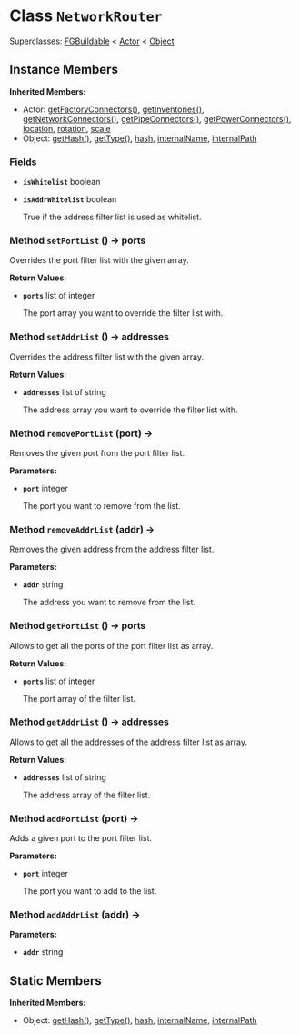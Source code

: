 # Class <code>NetworkRouter</code>

Superclasses: <a href="FGBuildable.md">FGBuildable</a> < <a href="Actor.md">Actor</a> < <a href="Object.md">Object</a>


## Instance Members
<b>Inherited Members:</b>
- Actor: <a href="Actor.md#getFactoryConnectors">getFactoryConnectors()</a>, <a href="Actor.md#getInventories">getInventories()</a>, <a href="Actor.md#getNetworkConnectors">getNetworkConnectors()</a>, <a href="Actor.md#getPipeConnectors">getPipeConnectors()</a>, <a href="Actor.md#getPowerConnectors">getPowerConnectors()</a>, <a href="Actor.md#location">location</a>, <a href="Actor.md#rotation">rotation</a>, <a href="Actor.md#scale">scale</a>
- Object: <a href="Object.md#getHash">getHash()</a>, <a href="Object.md#getType">getType()</a>, <a href="Object.md#hash">hash</a>, <a href="Object.md#internalName">internalName</a>, <a href="Object.md#internalPath">internalPath</a>
### Fields
- <code><b>isWhitelist</b></code> boolean

  
- <code><b>isAddrWhitelist</b></code> boolean

  True if the address filter list is used as whitelist.
### Method <code>setPortList</code> () → ports
Overrides the port filter list with the given array.


<b>Return Values:</b>

- <code><b>ports</b></code> list of integer

  The port array you want to override the filter list with.
### Method <code>setAddrList</code> () → addresses
Overrides the address filter list with the given array.


<b>Return Values:</b>

- <code><b>addresses</b></code> list of string

  The address array you want to override the filter list with.
### Method <code>removePortList</code> (port) → 
Removes the given port from the port filter list.

<b>Parameters:</b>

- <code><b>port</b></code> integer

  The port you want to remove from the list.

### Method <code>removeAddrList</code> (addr) → 
Removes the given address from the address filter list.

<b>Parameters:</b>

- <code><b>addr</b></code> string

  The address you want to remove from the list.

### Method <code>getPortList</code> () → ports
Allows to get all the ports of the port filter list as array.


<b>Return Values:</b>

- <code><b>ports</b></code> list of integer

  The port array of the filter list.
### Method <code>getAddrList</code> () → addresses
Allows to get all the addresses of the address filter list as array.


<b>Return Values:</b>

- <code><b>addresses</b></code> list of string

  The address array of the filter list.
### Method <code>addPortList</code> (port) → 
Adds a given port to the port filter list.

<b>Parameters:</b>

- <code><b>port</b></code> integer

  The port you want to add to the list.

### Method <code>addAddrList</code> (addr) → 


<b>Parameters:</b>

- <code><b>addr</b></code> string

  

## Static Members
<b>Inherited Members:</b>
- Object: <a href="Object.md#getHash">getHash()</a>, <a href="Object.md#getType">getType()</a>, <a href="Object.md#hash">hash</a>, <a href="Object.md#internalName">internalName</a>, <a href="Object.md#internalPath">internalPath</a>